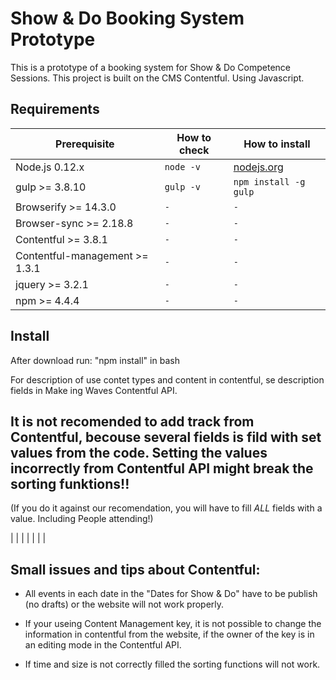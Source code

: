 

# Show & Do Booking System Prototype

This is a prototype of a booking system for Show & Do Competence Sessions. This project is built on the CMS Contentful. Using Javascript.


## Requirements 

| Prerequisite                       | How to check  | How to install
| ---------------------------------- | ------------- | ------------- |
| Node.js 0.12.x                     | `node -v`     | [nodejs.org](http://nodejs.org/) |
| gulp >= 3.8.10                     | `gulp -v`     | `npm install -g gulp` |
| Browserify >= 14.3.0               | `-`           | `-` |
| Browser-sync >= 2.18.8             | `-`           | `-` |
| Contentful >= 3.8.1                | `-`           | `-` |
| Contentful-management >= 1.3.1     | `-`           | `-` |
| jquery >= 3.2.1                    | `-`           | `-` |
| npm >= 4.4.4                       | `-`           | `-` |


## Install

After download run:
"npm install" 
in bash


For description of use contet types and content in contentful, se description fields in Make ing Waves Contentful API.









## It is not recomended to add track from Contentful, becouse several fields is fild with set values from the code. Setting the values incorrectly from Contentful API might break the sorting funktions!!
(If you do it against our recomendation, you will have to fill _ALL_ fields with a value. Including People attending!)

|
|
|
|
|
|
|

## Small issues and tips about Contentful:

 - All events in each date in the "Dates for Show & Do" have to be publish (no drafts) or the website will not work properly.

 - If your useing Content Management key, it is not possible to change the information in contentful from the website, if the owner of the key is in an     editing mode in the Contentful API.

 - If time and size is not correctly filled the sorting functions will not work. 


